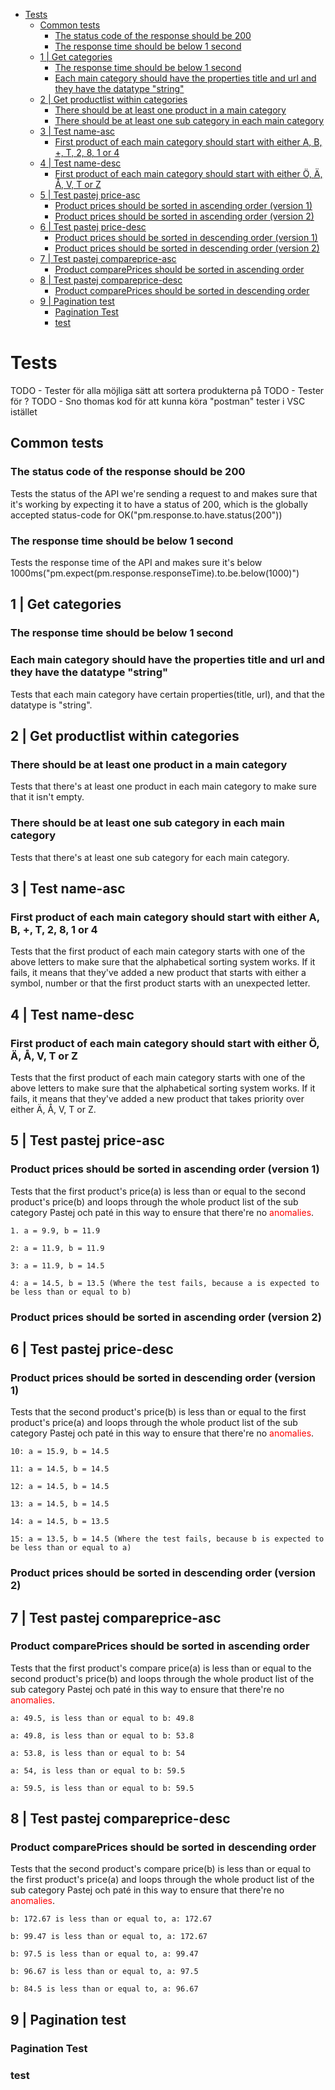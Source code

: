 
- [Tests](#tests)
  - [Common tests](#common-tests)
    - [The status code of the response should be 200](#the-status-code-of-the-response-should-be-200)
    - [The response time should be below 1 second](#the-response-time-should-be-below-1-second)
  - [1 | Get categories](#1--get-categories)
    - [The response time should be below 1 second](#the-response-time-should-be-below-1-second-1)
    - [Each main category should have the properties title and url and they have the datatype "string"](#each-main-category-should-have-the-properties-title-and-url-and-they-have-the-datatype-string)
  - [2 | Get productlist within categories](#2--get-productlist-within-categories)
    - [There should be at least one product in a main category](#there-should-be-at-least-one-product-in-a-main-category)
    - [There should be at least one sub category in each main category](#there-should-be-at-least-one-sub-category-in-each-main-category)
  - [3 | Test name-asc](#3--test-name-asc)
    - [First product of each main category should start with either A, B, +, T, 2, 8, 1 or 4](#first-product-of-each-main-category-should-start-with-either-a-b--t-2-8-1-or-4)
  - [4 | Test name-desc](#4--test-name-desc)
    - [First product of each main category should start with either Ö, Ä, Å, V, T or Z](#first-product-of-each-main-category-should-start-with-either-ö-ä-å-v-t-or-z)
  - [5 | Test pastej price-asc](#5--test-pastej-price-asc)
    - [Product prices should be sorted in ascending order (version 1)](#product-prices-should-be-sorted-in-ascending-order-version-1)
    - [Product prices should be sorted in ascending order (version 2)](#product-prices-should-be-sorted-in-ascending-order-version-2)
  - [6 | Test pastej price-desc](#6--test-pastej-price-desc)
    - [Product prices should be sorted in descending order (version 1)](#product-prices-should-be-sorted-in-descending-order-version-1)
    - [Product prices should be sorted in descending order (version 2)](#product-prices-should-be-sorted-in-descending-order-version-2)
  - [7 | Test pastej compareprice-asc](#7--test-pastej-compareprice-asc)
    - [Product comparePrices should be sorted in ascending order](#product-compareprices-should-be-sorted-in-ascending-order)
  - [8 | Test pastej compareprice-desc](#8--test-pastej-compareprice-desc)
    - [Product comparePrices should be sorted in descending order](#product-compareprices-should-be-sorted-in-descending-order)
  - [9 | Pagination test](#9--pagination-test)
    - [Pagination Test](#pagination-test)
    - [test](#test)
# Tests
TODO - Tester för alla möjliga sätt att sortera produkterna på
TODO - Tester för ?
TODO - Sno thomas kod för att kunna köra "postman" tester i VSC istället
## Common tests
### The status code of the response should be 200
Tests the status of the API we're sending a request to and makes sure that it's working by expecting it to have a status of 200, which is the globally accepted status-code for OK("pm.response.to.have.status(200"))
### The response time should be below 1 second
Tests the response time of the API and makes sure it's below 1000ms("pm.expect(pm.response.responseTime).to.be.below(1000)")
## 1 | Get categories
### The response time should be below 1 second
### Each main category should have the properties title and url and they have the datatype "string"
Tests that each main category have certain properties(title, url), and that the datatype is "string".

## 2 | Get productlist within categories
### There should be at least one product in a main category
Tests that there's at least one product in each main category to make sure that it isn't empty.
### There should be at least one sub category in each main category
Tests that there's at least one sub category for each main category.

## 3 | Test name-asc
### First product of each main category should start with either A, B, +, T, 2, 8, 1 or 4
Tests that the first product of each main category starts with one of the above letters to make sure that the alphabetical sorting system works. If it fails, it means that they've added a new product that starts with either a symbol, number or that the first product starts with an unexpected letter.

## 4 | Test name-desc
### First product of each main category should start with either Ö, Ä, Å, V, T or Z
Tests that the first product of each main category starts with one of the above letters to make sure that the alphabetical sorting system works. If it fails, it means that they've added a new product that takes priority over either Ä, Å, V, T or Z.

## 5 | Test pastej price-asc
### Product prices should be sorted in ascending order (version 1)
Tests that the first product's price(a) is less than or equal to the second product's price(b) and loops through the whole product list of the sub category Pastej och paté in this way to ensure that there're no <span style="color:red">anomalies</span>.
```
1. a = 9.9, b = 11.9
 
2: a = 11.9, b = 11.9
 
3: a = 11.9, b = 14.5
 
4: a = 14.5, b = 13.5 (Where the test fails, because a is expected to be less than or equal to b)
```
### Product prices should be sorted in ascending order (version 2)


## 6 | Test pastej price-desc
### Product prices should be sorted in descending order (version 1)
Tests that the second product's price(b) is less than or equal to the first product's price(a) and loops through the whole product list of the sub category Pastej och paté in this way to ensure that there're no <span style="color:red">anomalies</span>.

```
10: a = 15.9, b = 14.5
 
11: a = 14.5, b = 14.5
 
12: a = 14.5, b = 14.5
 
13: a = 14.5, b = 14.5
 
14: a = 14.5, b = 13.5

15: a = 13.5, b = 14.5 (Where the test fails, because b is expected to be less than or equal to a)
```

### Product prices should be sorted in descending order (version 2)

## 7 | Test pastej compareprice-asc
### Product comparePrices should be sorted in ascending order
Tests that the first product's compare price(a) is less than or equal to the second product's price(b) and loops through the whole product list of the sub category Pastej och paté in this way to ensure that there're no <span style="color:red">anomalies</span>.
```
a: 49.5, is less than or equal to b: 49.8 
 
a: 49.8, is less than or equal to b: 53.8 
 
a: 53.8, is less than or equal to b: 54 
 
a: 54, is less than or equal to b: 59.5 
 
a: 59.5, is less than or equal to b: 59.5 
```

## 8 | Test pastej compareprice-desc
### Product comparePrices should be sorted in descending order
Tests that the second product's compare price(b) is less than or equal to the first product's price(a) and loops through the whole product list of the sub category Pastej och paté in this way to ensure that there're no <span style="color:red">anomalies</span>.
```
b: 172.67 is less than or equal to, a: 172.67 
 
b: 99.47 is less than or equal to, a: 172.67 
 
b: 97.5 is less than or equal to, a: 99.47 
 
b: 96.67 is less than or equal to, a: 97.5 
 
b: 84.5 is less than or equal to, a: 96.67 
```

## 9 | Pagination test
### Pagination Test
### test



